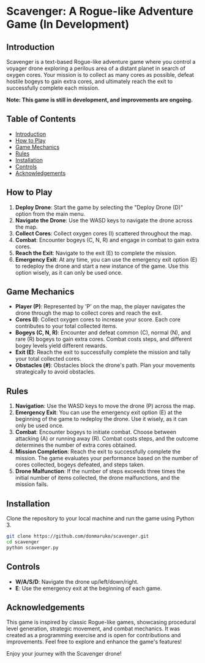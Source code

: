 # Scavenger: A Rogue-like Adventure Game (In Development)

## Introduction

Scavenger is a text-based Rogue-like adventure game where you control a voyager drone exploring a perilous area of a distant planet in search of oxygen cores. Your mission is to collect as many cores as possible, defeat hostile bogeys to gain extra cores, and ultimately reach the exit to successfully complete each mission.

**Note: This game is still in development, and improvements are ongoing.**

## Table of Contents
- [Introduction](#introduction)
- [How to Play](#how-to-play)
- [Game Mechanics](#game-mechanics)
- [Rules](#rules)
- [Installation](#installation)
- [Controls](#controls)
- [Acknowledgements](#acknowledgements)

## How to Play

1. **Deploy Drone**: Start the game by selecting the "Deploy Drone (D)" option from the main menu.
2. **Navigate the Drone**: Use the WASD keys to navigate the drone across the map.
3. **Collect Cores**: Collect oxygen cores (I) scattered throughout the map.
4. **Combat**: Encounter bogeys (C, N, R) and engage in combat to gain extra cores.
5. **Reach the Exit**: Navigate to the exit (E) to complete the mission.
6. **Emergency Exit**: At any time, you can use the emergency exit option (E) to redeploy the drone and start a new instance of the game. Use this option wisely, as it can only be used once.

## Game Mechanics

- **Player (P)**: Represented by 'P' on the map, the player navigates the drone through the map to collect cores and reach the exit.
- **Cores (I)**: Collect oxygen cores to increase your score. Each core contributes to your total collected items.
- **Bogeys (C, N, R)**: Encounter and defeat common (C), normal (N), and rare (R) bogeys to gain extra cores. Combat costs steps, and different bogey levels yield different rewards.
- **Exit (E)**: Reach the exit to successfully complete the mission and tally your total collected cores.
- **Obstacles (#)**: Obstacles block the drone's path. Plan your movements strategically to avoid obstacles.

## Rules

1. **Navigation**: Use the WASD keys to move the drone (P) across the map.
2. **Emergency Exit**: You can use the emergency exit option (E) at the beginning of the game to redeploy the drone. Use it wisely, as it can only be used once.
3. **Combat**: Encounter bogeys to initiate combat. Choose between attacking (A) or running away (R). Combat costs steps, and the outcome determines the number of extra cores obtained.
4. **Mission Completion**: Reach the exit to successfully complete the mission. The game evaluates your performance based on the number of cores collected, bogeys defeated, and steps taken.
5. **Drone Malfunction**: If the number of steps exceeds three times the initial number of items collected, the drone malfunctions, and the mission fails.

## Installation

Clone the repository to your local machine and run the game using Python 3.

```bash
git clone https://github.com/donmaruko/scavenger.git
cd scavenger
python scavenger.py
```

## Controls

- **W/A/S/D**: Navigate the drone up/left/down/right.
- **E**: Use the emergency exit at the beginning of each game.

## Acknowledgements

This game is inspired by classic Rogue-like games, showcasing procedural level generation, strategic movement, and combat mechanics. It was created as a programming exercise and is open for contributions and improvements. Feel free to explore and enhance the game's features!

Enjoy your journey with the Scavenger drone!
